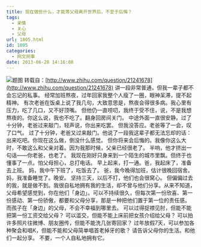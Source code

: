 ```yaml
---
title: 现在做些什么，才能等父母离开世界后，不至于后悔？
tags:
  - 亲情
  - 关心
  - 父母
url: 1805.html
id: 1805
categories:
  - 网文网事
date: 2013-06-28 14:16:08
---
```


![题图](http://ww1.sinaimg.cn/large/913f994ejw1e63tmd442bj20dw097aa7.jpg) 转载自：[http://www.zhihu.com/question/21241678](http://www.zhihu.com/question/21241678) 讲一段非常普通，但我一辈子都不会忘记的私事。 经常加班熬夜，过年回家我整个人瘦了一圈，眼神呆滞，提不起精神。 有次老爸在饭桌上说了我几句，大致意思是，熬夜会得很多病。我心里有压力，吃了几口，又不好顶嘴。 但他仍一直唠叨，我终于受不住，说，不是我想熬夜的。你这么说，我也不吃了。翻身回房间关门。 中途外面一直很安静。过了十分钟，老爸过来敲门，轻声说，你出来吃罢。 但我没答应。老爸等了一会，叹了口气。 过了十分钟，老爸又过来敲门。他说了一段我这辈子都无法忘却的话： 出来吃吧。你现在这么做，倒没什么感觉。 但你将来会后悔的。我像你这么大时，不敢这么和父亲对着。因为我那时候，父亲已经很老了。 半响，他才挤出一句话——你老爸，也老了。 我现在刚好只身来到一个陌生的城市里飘。但终于也懂事了一点。怕父母担心，总打电话。 早上起来，打一通。爸，我起床了，准备去上班。 妈，我中午下班了，吃饭去了。 爸，我今晚得加班，估计很晚回宿舍。 妈，我准备睡觉了。晚安。 坚持三天，以后不打，他们也会很窝心。 但偏偏过去的我，就是做不到。我很自私地拥有我的生活，却不曾与他们分享。从来不知道，父母希望感觉到，你在他们「身边」。可以不持续很久，但每次第一份欣喜、第一份感动、第一份骄傲，都要和父母分享，那是一种把他们置于第一位的责任感。 而孩子在「身边」的父母，不会不幸福到哪里去。 可以过得捉襟见肘，但能不能把第一份工资交给父母？ 可以滥交，但能不能上床前把女孩介绍给父母？ 可以拍许多照片往微博、朋友圈传，但能不能洗几张寄回家？ 过年放假7天，可以参加各种聚会和唱K，但能不能和父母简单唱首老掉牙的歌？ 请告诉父母你的生活。和他们一起分享。 不要，一个人自私地拥有它。